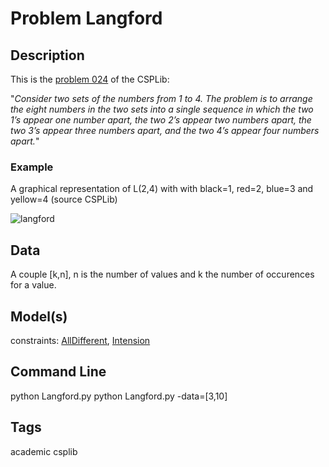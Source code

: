 # Problem Langford
## Description
This is the [problem 024](https://www.csplib.org/Problems/prob024/) of the CSPLib:

"*Consider two sets of the numbers from 1 to 4. The problem is to arrange the eight numbers in the two sets into
a single sequence in which the two 1’s appear one number apart, the two 2’s appear two numbers apart, the two 3’s
appear three numbers apart, and the two 4’s appear four numbers apart.*"

### Example
A graphical representation of L(2,4) with  with black=1, red=2, blue=3 and yellow=4 (source CSPLib)

![langford](https://www.csplib.org/Problems/prob024/assets/langford.gif)

## Data
A couple \[k,n\], n is the number of values and k the number of occurences for a value.

## Model(s)
  constraints: [AllDifferent](http://pycsp.org/documentation/constraints/AllDifferent), [Intension](http://pycsp.org/documentation/constraints/Intension)

## Command Line
  python Langford.py
  python Langford.py -data=[3,10]

## Tags
 academic csplib
